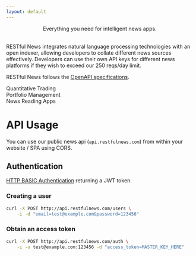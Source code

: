 ```yaml
---
layout: default
---
```


<center><span class="site-title">Everything you need for intelligent news apps.</span></center><br>

RESTful News integrates natural language processing technologies with an open indexer, allowing developers to collate different news sources effectively. Developers can use their own API keys for different news platforms if they wish to exceed our 250 reqs/day limit.

RESTful News follows the [OpenAPI specifications](https://swagger.io/docs/specification/about/).

<div class="services-block">
    <div class="member trading">
        <span>Quantitative Trading</span>
    </div>
    <div class="member portfolio">
        <span>Portfolio Management</span>
    </div>
    <div class="member reading">
        <span>News Reading Apps</span>
    </div>
</div>


# API Usage

You can use our public news api (`api.restfulnews.com`) from within your website / SPA using CORS.

## Authentication
[HTTP BASIC Authentication](https://developer.mozilla.org/en-US/docs/Web/HTTP/Authentication#Basic_authentication_scheme) returning a JWT token.
### Creating a user
```bash
curl -X POST http://api.restfulnews.com/users \
    -i -d "email=test@example.com&password=123456"
```
### Obtain an access token
```bash
curl -X POST http://api.restfulnews.com/auth \
    -i -u test@example.com:123456 -d "access_token=MASTER_KEY_HERE"
```

